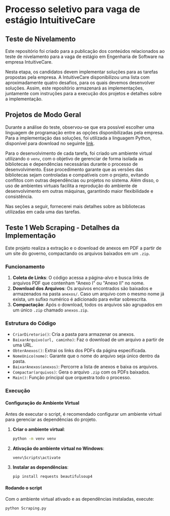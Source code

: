 # Processo seletivo para vaga de estágio IntuitiveCare

## Teste de Nivelamento 
Este repositório foi criado para a publicação dos conteúdos relacionados ao teste de nivelamento para a vaga de estágio em Engenharia de Software na empresa IntuitiveCare.

Nesta etapa, os candidatos devem implementar soluções para as tarefas propostas pela empresa. A IntuitiveCare disponibilizou uma lista com aproximadamente quatro desafios, para os quais devemos desenvolver soluções. Assim, este repositório armazenará as implementações, juntamente com instruções para a execução dos projetos e detalhes sobre a implementação.

## Projetos de Modo Geral 
Durante a análise do teste, observou-se que era possível escolher uma linguagem de programação entre as opções disponibilizadas pela empresa. Para a implementação das soluções, foi utilizada a linguagem Python, disponível para download no seguinte [link](https://www.python.org/downloads/).

Para o desenvolvimento de cada tarefa, foi criado um ambiente virtual utilizando o `venv`, com o objetivo de gerenciar de forma isolada as bibliotecas e dependências necessárias durante o processo de desenvolvimento. Esse procedimento garante que as versões das bibliotecas sejam controladas e compatíveis com o projeto, evitando conflitos com outras dependências ou projetos no sistema. Além disso, o uso de ambientes virtuais facilita a reprodução do ambiente de desenvolvimento em outras máquinas, garantindo maior flexibilidade e consistência.

Nas seções a seguir, fornecerei mais detalhes sobre as bibliotecas utilizadas em cada uma das tarefas.


##  Teste 1 Web Scraping - Detalhes da Implementação  
Este projeto realiza a extração e o download de anexos em PDF a partir de um site do governo, compactando os arquivos baixados em um `.zip`.  

### Funcionamento  
1. **Coleta de Links**: O código acessa a página-alvo e busca links de arquivos PDF que contenham "Anexo I" ou "Anexo II" no nome.  
2. **Download dos Arquivos**: Os arquivos encontrados são baixados e armazenados na pasta `anexos/`. Caso um arquivo com o mesmo nome já exista, um sufixo numérico é adicionado para evitar sobrescrita.  
3. **Compactação**: Após o download, todos os arquivos são agrupados em um único `.zip` chamado `anexos.zip`.  

### Estrutura do Código  
- `CriarDiretorio()`: Cria a pasta para armazenar os anexos.  
- `BaixarArquivo(url, caminho)`: Faz o download de um arquivo a partir de uma URL.  
- `ObterAnexos()`: Extrai os links dos PDFs da página especificada.  
- `NomeUnico(nome)`: Garante que o nome do arquivo seja único dentro da pasta.  
- `BaixarAnexos(anexos)`: Percorre a lista de anexos e baixa os arquivos.  
- `Compactar(arquivos)`: Gera o arquivo `.zip` com os PDFs baixados.  
- `Main()`: Função principal que orquestra todo o processo.  

### Execução  
#### Configuração do Ambiente Virtual  

Antes de executar o script, é recomendado configurar um ambiente virtual para gerenciar as dependências do projeto.  

1. **Criar o ambiente virtual**:
   
   ```sh
   python -m venv venv

2. **Ativação do ambiente virtual no Windows**:
     ```
     venv\Scripts\activate

3. **Instalar as dependências**:
   ```
   pip install requests beautifulsoup4
   
#### Rodando o script
  Com o ambiente virtual ativado e as dependências instaladas, execute:
  ```
  python Scraping.py

